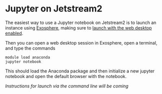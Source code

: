 # Jupyter on Jetstream2

The easiest way to use a Jupyter notebook on Jetstream2 is to launch an instance using [Exosphere](../ui/exo/exo.md), making sure to [launch with the web desktop enabled](https://docs.jetstream-cloud.org/ui/exo/create_instance/#configure-instance).

Then you can open a web desktop session in Exosphere, open a terminal, and type the commands

    module load anaconda
    jupyter notebook

This should load the Anaconda package and then initialize a new jupyter notebook and open the default browser with the notebook.

*Instructions for launch via the command line will be coming*
